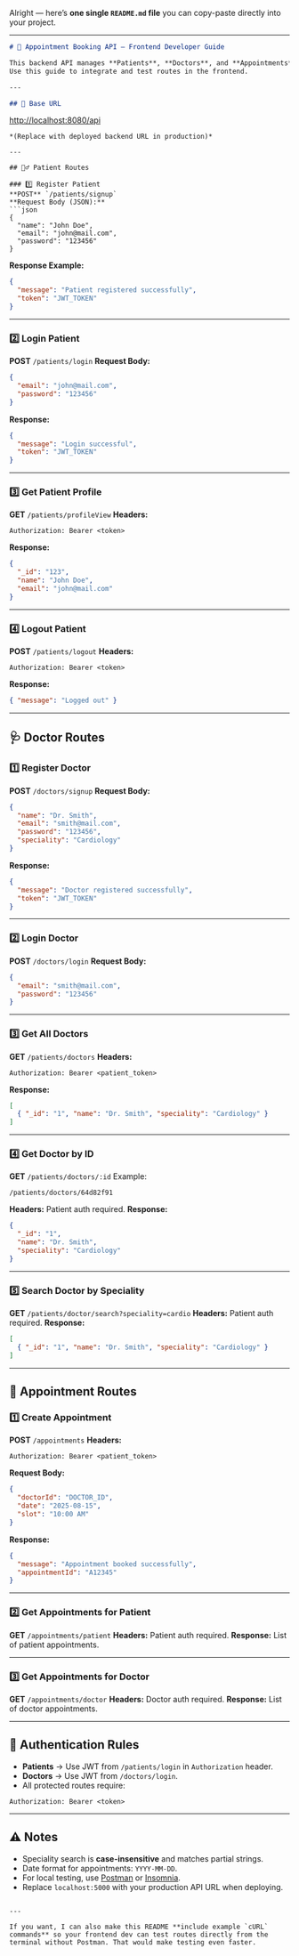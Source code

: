 Alright — here’s **one single `README.md` file** you can copy-paste directly into your project.

---

```markdown
# 📌 Appointment Booking API – Frontend Developer Guide

This backend API manages **Patients**, **Doctors**, and **Appointments** for an appointment booking system.  
Use this guide to integrate and test routes in the frontend.

---

## 🔑 Base URL
```

[http://localhost:8080/api](http://localhost:8080/api)

````
*(Replace with deployed backend URL in production)*

---

## 🧍‍♂️ Patient Routes

### 1️⃣ Register Patient
**POST** `/patients/signup`  
**Request Body (JSON):**
```json
{
  "name": "John Doe",
  "email": "john@mail.com",
  "password": "123456"
}
````

**Response Example:**

```json
{
  "message": "Patient registered successfully",
  "token": "JWT_TOKEN"
}
```

---

### 2️⃣ Login Patient

**POST** `/patients/login`
**Request Body:**

```json
{
  "email": "john@mail.com",
  "password": "123456"
}
```

**Response:**

```json
{
  "message": "Login successful",
  "token": "JWT_TOKEN"
}
```

---

### 3️⃣ Get Patient Profile

**GET** `/patients/profileView`
**Headers:**

```
Authorization: Bearer <token>
```

**Response:**

```json
{
  "_id": "123",
  "name": "John Doe",
  "email": "john@mail.com"
}
```

---

### 4️⃣ Logout Patient

**POST** `/patients/logout`
**Headers:**

```
Authorization: Bearer <token>
```

**Response:**

```json
{ "message": "Logged out" }
```

---

## 🩺 Doctor Routes

### 1️⃣ Register Doctor

**POST** `/doctors/signup`
**Request Body:**

```json
{
  "name": "Dr. Smith",
  "email": "smith@mail.com",
  "password": "123456",
  "speciality": "Cardiology"
}
```

**Response:**

```json
{
  "message": "Doctor registered successfully",
  "token": "JWT_TOKEN"
}
```

---

### 2️⃣ Login Doctor

**POST** `/doctors/login`
**Request Body:**

```json
{
  "email": "smith@mail.com",
  "password": "123456"
}
```

---

### 3️⃣ Get All Doctors

**GET** `/patients/doctors`
**Headers:**

```
Authorization: Bearer <patient_token>
```

**Response:**

```json
[
  { "_id": "1", "name": "Dr. Smith", "speciality": "Cardiology" }
]
```

---

### 4️⃣ Get Doctor by ID

**GET** `/patients/doctors/:id`
Example:

```
/patients/doctors/64d82f91
```

**Headers:** Patient auth required.
**Response:**

```json
{
  "_id": "1",
  "name": "Dr. Smith",
  "speciality": "Cardiology"
}
```

---

### 5️⃣ Search Doctor by Speciality

**GET** `/patients/doctor/search?speciality=cardio`
**Headers:** Patient auth required.
**Response:**

```json
[
  { "_id": "1", "name": "Dr. Smith", "speciality": "Cardiology" }
]
```

---

## 📅 Appointment Routes

### 1️⃣ Create Appointment

**POST** `/appointments`
**Headers:**

```
Authorization: Bearer <patient_token>
```

**Request Body:**

```json
{
  "doctorId": "DOCTOR_ID",
  "date": "2025-08-15",
  "slot": "10:00 AM"
}
```

**Response:**

```json
{
  "message": "Appointment booked successfully",
  "appointmentId": "A12345"
}
```

---

### 2️⃣ Get Appointments for Patient

**GET** `/appointments/patient`
**Headers:** Patient auth required.
**Response:** List of patient appointments.

---

### 3️⃣ Get Appointments for Doctor

**GET** `/appointments/doctor`
**Headers:** Doctor auth required.
**Response:** List of doctor appointments.

---

## 🔐 Authentication Rules

* **Patients** → Use JWT from `/patients/login` in `Authorization` header.
* **Doctors** → Use JWT from `/doctors/login`.
* All protected routes require:

```
Authorization: Bearer <token>
```

---

## ⚠️ Notes

* Speciality search is **case-insensitive** and matches partial strings.
* Date format for appointments: `YYYY-MM-DD`.
* For local testing, use [Postman](https://www.postman.com/) or [Insomnia](https://insomnia.rest/).
* Replace `localhost:5000` with your production API URL when deploying.

```

---

If you want, I can also make this README **include example `cURL` commands** so your frontend dev can test routes directly from the terminal without Postman. That would make testing even faster.
```
